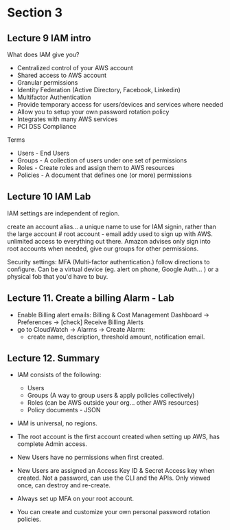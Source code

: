 # Section 3

## Lecture 9 IAM intro

What does IAM give you?
- Centralized control of your AWS account
- Shared access to AWS account
- Granular permissions
- Identity Federation (Active Directory, Facebook, Linkedin)
- Multifactor Authentication
- Provide temporary access for users/devices and services where needed
- Allow you to setup your own password rotation policy
- Integrates with many AWS services
- PCI DSS Compliance

Terms
- Users - End Users
- Groups - A collection of users under one set of permissions
- Roles - Create roles and assign them to AWS resources
- Policies - A document that defines one (or more) permissions

## Lecture 10 IAM Lab

IAM settings are independent of region.

create an account alias... a unique name to use for IAM signin, rather than the large account #
root account - email addy used to sign up with AWS. unlimited access to everything out there. Amazon advises only sign into root accounts when needed, give our groups for other permissions.

Security settings: 
MFA (Multi-factor authentication.)
follow directions to configure.
Can be a virtual device (eg. alert on phone, Google Auth... )
or a physical fob that you'd have to buy.



## Lecture 11. Create a billing Alarm - Lab
- Enable Billing alert emails: Billing & Cost Management Dashboard -> Preferences -> [check] Receive Billing Alerts
- go to CloudWatch -> Alarms -> Create Alarm:
	- create name, description, threshold amount, notification email.

## Lecture 12. Summary
- IAM consists of the following:
	- Users
	- Groups (A way to group users & apply policies collectively)
	- Roles (can be AWS outside your org... other AWS resources)
	- Policy documents - JSON

- IAM is universal, no regions. 
- The root account is the first account created when setting up AWS, has complete Admin access.
- New Users have no permissions when first created.
- New Users are assigned an Access Key ID & Secret Access key when created. Not a password, can use the CLI and the APIs. Only viewed once, can destroy and re-create.
- Always set up MFA on your root account.
- You can create and customize your own personal password rotation policies.




